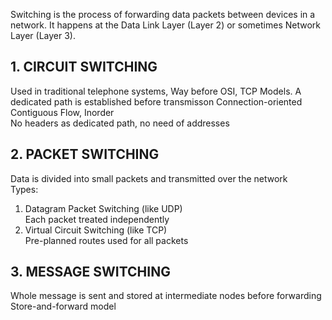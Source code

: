 
Switching is the process of forwarding data packets between devices in a network. 
It happens at the Data Link Layer (Layer 2) or sometimes Network Layer (Layer 3).

## 1. CIRCUIT SWITCHING
Used in traditional telephone systems, Way before OSI, TCP Models.
A dedicated path is established before transmisson
Connection-oriented  
Contiguous Flow, Inorder  
No headers as dedicated path, no need of addresses

## 2. PACKET SWITCHING 
Data is divided into small packets and transmitted over the network  
Types:
1. Datagram Packet Switching (like UDP)  
Each packet treated independently
2. Virtual Circuit Switching (like TCP)  
Pre-planned routes used for all packets

## 3. MESSAGE SWITCHING
Whole message is sent and stored at intermediate nodes before forwarding  
Store-and-forward model